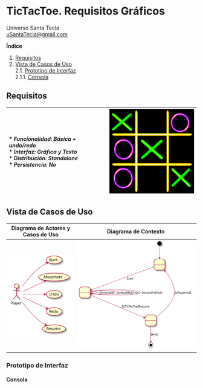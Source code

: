 # TicTacToe. Requisitos Gráficos
Universo Santa Tecla  
[uSantaTecla@gmail.com](mailto:uSantaTecla@gmail.com)  
  
**Índice**

1. [Requisitos](#requisitos)  
2. [Vista de Casos de Uso](#vista-de-casos-de-uso)  
2.1. [Prototipo de Interfaz](#prototipo-de-interfaz)  
2.1.1. [Consola](#consola)  
  
## Requisitos  

| * _Funcionalidad: **Básica + undo/redo**_<br/>  * _Interfaz: **Gráfica y Texto**_<br/>  * _Distribución: **Standalone**_<br/>  * _Persistencia: **No**_<br/> | ![TicTacToe](../docs/images/tictactoe.png) | 
| :------- | :------: |  

## Vista de Casos de Uso  

| Diagrama de Actores y Casos de Uso | Diagrama de Contexto |
|---|---|
| ![TicTacToe](./docs/diagrams/out/vistaCasosUso/actores.svg) | ![TicTacToe](./docs/diagrams/out/vistaCasosUso/contexto.svg) |  

### Prototipo de Interfaz  

#### Consola
